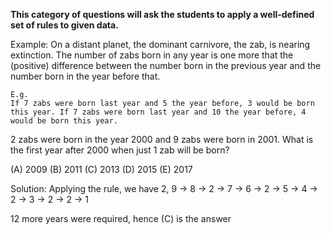 **This category of questions will ask the students to apply a well-defined set of rules to given data.**

Example: 
On a distant planet, the dominant carnivore, the zab, is nearing extinction. The number of zabs born in any year is one more that the (positive) difference between the number born in the previous year and the number born in the year before that. 

```
E.g. 
If 7 zabs were born last year and 5 the year before, 3 would be born this year. If 7 zabs were born last year and 10 the year before, 4 would be born this year. 
```

2 zabs were born in the year 2000 and 9 zabs were born in 2001. What is the first year after 2000 when just 1 zab will be born?

(A) 2009  (B) 2011  (C) 2013  (D) 2015  (E) 2017

Solution: 
Applying the rule, we have 2, 9 -> 8 -> 2 -> 7 -> 6 -> 2 -> 5 -> 4 -> 2 -> 3 -> 2 -> 2 -> 1

12 more years were required, hence (C) is the answer
